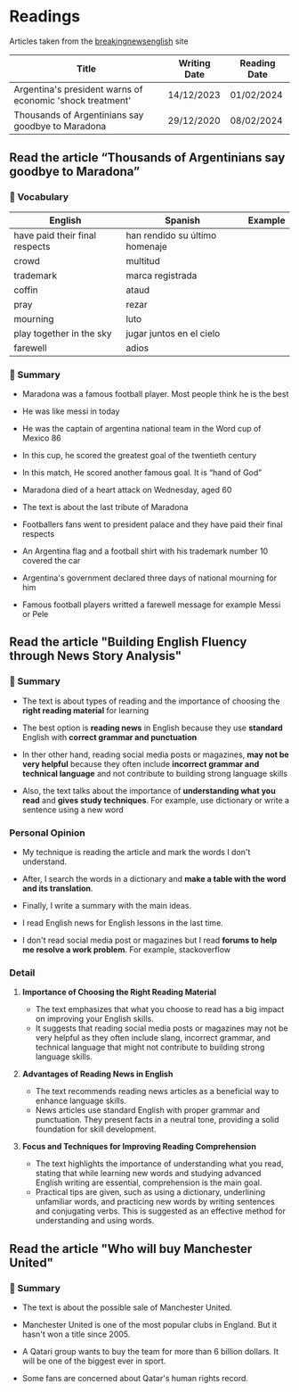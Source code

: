 # Readings

Articles taken from the <a href="https://breakingnewsenglish.com/index.html" target="_blank">breakingnewsenglish</a> site



| Title  | Writing Date    | Reading Date |
| -------- | ------- | ------- |
| Argentina's president warns of economic 'shock treatment'    | 14/12/2023 |  01/02/2024 |
| Thousands of Argentinians say goodbye to Maradona    | 29/12/2020 |  08/02/2024 |

## Read the article “Thousands of Argentinians say goodbye to Maradona”

### 📙 Vocabulary

| English      | Spanish | Example |
| ------ | ----------- | ----------- |
|  have paid their final respects | han rendido su último homenaje  |  |
| crowd  | multitud  |  |
| trademark  |  marca registrada |  |
| coffin  | ataud  |  |
| pray  | rezar  |  |
| mourning  | luto  |  |
| play together in the sky  | jugar juntos en el cielo |  |
| farewell  | adios  |  |


### 📌 Summary 

- Maradona was a famous football player. Most people think he is the best

- He was like messi in today

- He was the captain of argentina national team in the Word cup of Mexico 86

- In this cup, he scored the greatest goal of the twentieth century

- In this match, He scored another famous goal. It is “hand of God”

- Maradona died of a heart attack on Wednesday, aged 60

- The text is about the last tribute of Maradona

- Footballers fans went to president palace and they have paid their final respects

- An Argentina flag and a football shirt with his trademark number 10 covered the car

- Argentina's government declared three days of national mourning for him

- Famous football players writted a farewell message for example Messi or Pele


## Read the article "Building English Fluency through News Story Analysis"

### 📌 Summary 

- The text is about types of reading and the importance of choosing the **right reading material** for learning

- The best option is **reading news** in English because they use **standard** English with **correct grammar and punctuation**

- In ther other hand, reading social media posts or magazines, **may not be very helpful** because they often include **incorrect grammar and technical language** and not contribute to building strong language skills

- Also, the text talks about the importance of **understanding what you read** and **gives study techniques**. For example, use dictionary or write a sentence using a new word

### Personal Opinion

- My technique is reading the article and mark the words I don't understand.

- After, I search the words in a dictionary and **make a table with the word and its translation**.

- Finally, I write a summary with the main ideas.

- I read English news for English lessons in the last time.

- I don't read social media post or magazines but I read **forums to help me resolve a work problem**. For example, stackoverflow


### Detail

1. **Importance of Choosing the Right Reading Material**

    - The text emphasizes that what you choose to read has a big impact on improving your English skills.
    - It suggests that reading social media posts or magazines may not be very helpful as they often include slang, incorrect grammar, and technical language that might not contribute to building strong language skills.

2. **Advantages of Reading News in English**

    - The text recommends reading news articles as a beneficial way to enhance language skills.
    - News articles use standard English with proper grammar and punctuation. They present facts in a neutral tone, providing a solid foundation for skill development.

3. **Focus and Techniques for Improving Reading Comprehension**

    - The text highlights the importance of understanding what you read, stating that while learning new words and studying advanced English writing are essential, comprehension is the main goal.
    - Practical tips are given, such as using a dictionary, underlining unfamiliar words, and practicing new words by writing sentences and conjugating verbs. This is suggested as an effective method for understanding and using words.

## Read the article "Who will buy Manchester United"

### 📌 Summary 

- The text is about the possible sale of Manchester United.
		
- Manchester United is one of the most popular clubs in England. But it hasn't won a title since 2005.
		
- A Qatari group wants to buy the team for more than 6 billion dollars. It will be one of the biggest ever in sport.
		
- Some fans are concerned about Qatar's human rights record.











